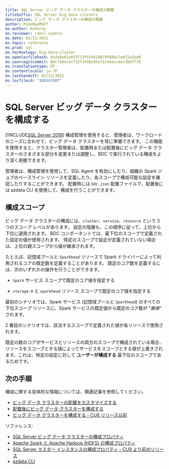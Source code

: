 ```yaml
---
title: SQL Server ビッグ データ クラスターの構成の概要
titleSuffix: SQL Server big data clusters
description: ビッグ データ クラスターの構成の概要
author: MikeRayMSFT
ms.author: mikeray
ms.reviewer: rahul.ajmera
ms.date: 02/11/2021
ms.topic: reference
ms.prod: sql
ms.technology: big-data-cluster
ms.openlocfilehash: 8cda6e61e8f5f13f5fd414879f888c7ed72a1bd0
ms.sourcegitcommit: 8dc7e0ececf15f3438c05ef2c9daccaac1bbff78
ms.translationtype: HT
ms.contentlocale: ja-JP
ms.lasthandoff: 02/13/2021
ms.locfileid: "100343987"
---
```

# <a name="configure-a-sql-server-big-data-cluster"></a>SQL Server ビッグ データ クラスターを構成する

[!INCLUDE[SQL Server 2019](../includes/applies-to-version/sqlserver2019.md)]
構成管理を使用すると、管理者は、ワークロードのニーズに合わせて、ビッグ データ クラスターを常に準備できます。 この機能を使用すると、クラスター管理者は、配置時または配置後にビッグ データ クラスターのさまざまな部分を変更または調整し、BDC で実行されている構成をより深く把握できます。 

管理者は、構成管理を使用して、SQL Agent を有効にしたり、組織の Spark ジョブのベースライン リソースを定義したり、各スコープで構成可能な設定を確認したりすることができます。 配置時には `bdc.json` 配置ファイルで、配置後には azdata CLI を使用して、構成を行うことができます。

## <a name="configuration-scopes"></a>構成スコープ
ビッグ データ クラスターの構成には、`cluster`、`service`、`resource` という 3 つのスコープ レベルがあります。 設定の階層も、この順序に従って、上位から下位に適用されます。 BDC コンポーネントでは、最下位のスコープで定義された設定の値が使用されます。 特定のスコープで設定が定義されていない場合は、上位の親スコープから値が継承されます。

たとえば、記憶域プールと `Sparkhead` リソースで Spark ドライバーによって利用されるコアの既定数を定義することがあります。 既定のコア数を定義するには、次のいずれかの操作を行うことができます。

- `Spark` サービス スコープで既定のコア値を指定する

- `storage-0` と `sparkhead` リソース スコープで既定のコア値を指定する

最初のシナリオでは、Spark サービス (記憶域プールと `Sparkhead`) のすべての下位スコープ リソースに、Spark サービスの既定値から既定のコア数が "*継承*" されます。

2 番目のシナリオでは、該当するスコープで定義された値が各リソースで使用されます。

既定の数のコアがサービスとリソースの両方のスコープで構成されている場合、リソースをスコープとする値によってサービスをスコープとする値が上書きされます。これは、特定の設定に対して **ユーザーが構成する** 最下位のスコープであるためです。

## <a name="next-steps"></a>次の手順

構成に関する具体的な情報については、関連記事を参照してください。

- [ビッグ データ クラスターの配置をカスタマイズする](deployment-custom-configuration.md)
- [配置後にビッグ データ クラスターを構成する](configure-bdc-postdeployment.md)
- [ビッグ データ クラスターを構成する - CU8 リリース以前](configure-bdc-pre-configuration.md)

リファレンス:  
- [SQL Server ビッグ データ クラスターの構成プロパティ](reference-config-bdc-overview.md)
- [Apache Spark と Apache Hadoop (HDFS) の構成プロパティ](reference-config-spark-hadoop.md)
- [SQL Server マスター インスタンスの構成プロパティ - CU9 より前のリリース](reference-config-master-instance.md)
- [azdata CLI](../azdata/reference/reference-azdata.md)
